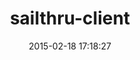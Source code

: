 ---
layout: post
title:  "sailthru-client"
repo:   "sailthru/sailthru-ruby-client"
date:   2015-02-18 17:18:27
gemurl: http://docs.sailthru.com
---